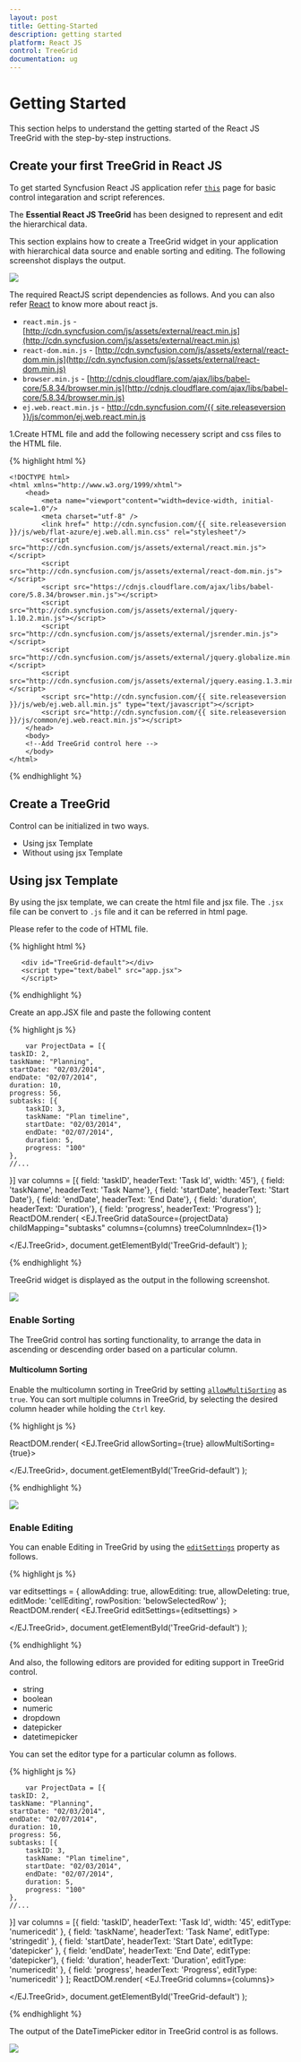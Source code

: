 ```yaml
---
layout: post
title: Getting-Started
description: getting started
platform: React JS
control: TreeGrid
documentation: ug
---
```


# Getting Started
This section helps to understand the getting started of the React JS TreeGrid with the step-by-step instructions.

## Create your first TreeGrid in React JS

To get started Syncfusion React JS application refer [`this`](https://help.syncfusion.com/reactjs/overview) page for basic control integaration and script references.

The **Essential React JS TreeGrid** has been designed to represent and edit the hierarchical data. 

This section explains how to create a TreeGrid widget in your application with hierarchical data source and enable sorting and editing. The following screenshot displays the output.

![](/Getting-Started_images/Getting-Started_img1.png)

The required ReactJS script dependencies as follows. And you can also refer [React](https://facebook.github.io/react/docs/getting-started.html) to know more about react js.

* `react.min.js` - [http://cdn.syncfusion.com/js/assets/external/react.min.js](http://cdn.syncfusion.com/js/assets/external/react.min.js)
* `react-dom.min.js` - [http://cdn.syncfusion.com/js/assets/external/react-dom.min.js](http://cdn.syncfusion.com/js/assets/external/react-dom.min.js)
* `browser.min.js` - [http://cdnjs.cloudflare.com/ajax/libs/babel-core/5.8.34/browser.min.js](http://cdnjs.cloudflare.com/ajax/libs/babel-core/5.8.34/browser.min.js)
* `ej.web.react.min.js` - [http://cdn.syncfusion.com/{{ site.releaseversion }}/js/common/ej.web.react.min.js](http://cdn.syncfusion.com/14.3.0.49/js/common/ej.web.react.min.js)

1.Create HTML file and add the following necessery script and css files to the HTML file.

{% highlight html %}

    <!DOCTYPE html>
    <html xmlns="http://www.w3.org/1999/xhtml">
        <head>
            <meta name="viewport"content="width=device-width, initial-scale=1.0"/>
            <meta charset="utf-8" />
            <link href=" http://cdn.syncfusion.com/{{ site.releaseversion }}/js/web/flat-azure/ej.web.all.min.css" rel="stylesheet"/>
            <script src="http://cdn.syncfusion.com/js/assets/external/react.min.js"></script>        
            <script src="http://cdn.syncfusion.com/js/assets/external/react-dom.min.js"></script>        
            <script src="https://cdnjs.cloudflare.com/ajax/libs/babel-core/5.8.34/browser.min.js"></script>
            <script src="http://cdn.syncfusion.com/js/assets/external/jquery-1.10.2.min.js"></script>
            <script src="http://cdn.syncfusion.com/js/assets/external/jsrender.min.js"></script>
            <script src="http://cdn.syncfusion.com/js/assets/external/jquery.globalize.min.js"></script>
            <script src="http://cdn.syncfusion.com/js/assets/external/jquery.easing.1.3.min.js"></script>
            <script src="http://cdn.syncfusion.com/{{ site.releaseversion }}/js/web/ej.web.all.min.js" type="text/javascript"></script>
            <script src="http://cdn.syncfusion.com/{{ site.releaseversion }}/js/common/ej.web.react.min.js"></script>
        </head>
        <body>
        <!--Add TreeGrid control here -->
        </body>
    </html>

{% endhighlight %}

## Create a TreeGrid

Control can be initialized in two ways.

 * Using jsx Template
 * Without using jsx Template
 
## Using jsx Template

By using the jsx template, we can create the html file and jsx file. The `.jsx` file can be convert to `.js` file and it can be referred in html page.

Please refer to the code of HTML file.

{% highlight html %}

       <div id="TreeGrid-default"></div>
       <script type="text/babel" src="app.jsx">
       </script>

{% endhighlight %}


Create an app.JSX file and paste the following content

{% highlight js %}

        var ProjectData = [{
    taskID: 2,
    taskName: "Planning",
    startDate: "02/03/2014",
    endDate: "02/07/2014",
    duration: 10,
    progress: 56,
    subtasks: [{
        taskID: 3,
        taskName: "Plan timeline",
        startDate: "02/03/2014",
        endDate: "02/07/2014",
        duration: 5,
        progress: "100"
    }, 
    //...
}]
var columns = [{ field: 'taskID', headerText: 'Task Id', width: '45'}, 
                { field: 'taskName', headerText: 'Task Name'},
                { field: 'startDate', headerText: 'Start Date'},
                { field: 'endDate', headerText: 'End Date'},
                { field: 'duration', headerText: 'Duration'},
                { field: 'progress', headerText: 'Progress'}
               ];
		ReactDOM.render(
<EJ.TreeGrid dataSource={projectData} childMapping="subtasks" columns={columns} treeColumnIndex={1}>
   
</EJ.TreeGrid>,
   document.getElementById('TreeGrid-default')
);

{% endhighlight %}


TreeGrid widget is displayed as the output in the following screenshot.

![](/Getting-Started_images/Getting-Started_img3.png)

### Enable Sorting

The TreeGrid control has sorting functionality, to arrange the data in ascending or descending order based on a particular column.

#### Multicolumn Sorting

Enable the multicolumn sorting in TreeGrid by setting [`allowMultiSorting`](http://help.syncfusion.com/js/api/ejtreegrid#allowmultisorting "allowMultiSorting") as `true`. You can sort multiple columns in TreeGrid, by selecting the desired column header while holding the `Ctrl` key.

{% highlight js %}

ReactDOM.render(
<EJ.TreeGrid allowSorting={true} allowMultiSorting={true}>
   
</EJ.TreeGrid>,
   document.getElementById('TreeGrid-default')
);

{% endhighlight %}

![](/Getting-Started_images/Getting-Started_img4.png)

### Enable Editing

You can enable Editing in TreeGrid by using the [`editSettings`](http://help.syncfusion.com/js/api/ejtreegrid#editsettings "editSettings") property as follows.

{% highlight js %}

var editsettings = {
            allowAdding: true,
            allowEditing: true,
            allowDeleting: true,
            editMode: 'cellEditing',
            rowPosition: 'belowSelectedRow'
        };
		ReactDOM.render(
<EJ.TreeGrid editSettings={editsettings} >
   
</EJ.TreeGrid>,
   document.getElementById('TreeGrid-default')
);

{% endhighlight %}

And also, the following editors are provided for editing support in TreeGrid control.

* string
* boolean
* numeric
* dropdown
* datepicker
* datetimepicker

You can set the editor type for a particular column as follows.

{% highlight js %}

        var ProjectData = [{
    taskID: 2,
    taskName: "Planning",
    startDate: "02/03/2014",
    endDate: "02/07/2014",
    duration: 10,
    progress: 56,
    subtasks: [{
        taskID: 3,
        taskName: "Plan timeline",
        startDate: "02/03/2014",
        endDate: "02/07/2014",
        duration: 5,
        progress: "100"
    }, 
    //...
}]
var columns = [{ field: 'taskID', headerText: 'Task Id', width: '45', editType: 'numericedit' },
                    { field: 'taskName', headerText: 'Task Name', editType: 'stringedit' },
                    { field: 'startDate', headerText: 'Start Date', editType: 'datepicker' },
                    { field: 'endDate', headerText: 'End Date', editType: 'datepicker'},
                    { field: 'duration', headerText: 'Duration', editType: 'numericedit' },
                    { field: 'progress', headerText: 'Progress', editType: 'numericedit' }
               ];
		ReactDOM.render(
<EJ.TreeGrid columns={columns}>
   
</EJ.TreeGrid>,
   document.getElementById('TreeGrid-default')
);

{% endhighlight %}

The output of the DateTimePicker editor in TreeGrid control is as follows.

![](/Getting-Started_images/Getting-Started_img5.png)

